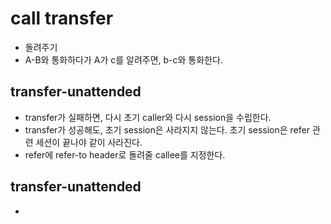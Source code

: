 # call transfer

- 돌려주기
- A-B와 통화하다가 A가 c를 알려주면, b-c와 통화한다.

## transfer-unattended
- transfer가 실패하면, 다시 초기 caller와 다시 session을 수립한다.
- transfer가 성공해도, 초기 session은 사라지지 않는다. 초기 session은 refer 관련 세션이 끝나야 같이 사라진다.
- refer에 refer-to header로 돌려줄 callee를 지정한다.


## transfer-unattended
- 
